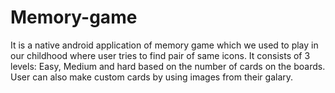 # Memory-game
It is a native android application of memory game which we used to play in our childhood where user tries to find pair of same icons. It consists of 3 levels: Easy,
 Medium and hard based on the number of cards on the boards. 
User can also make custom cards by using images from their galary.
